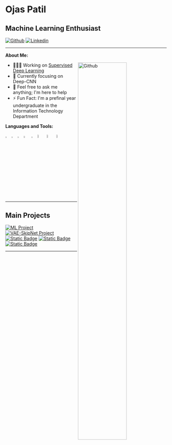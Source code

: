 # Ojas Patil
## Machine Learning Enthusiast

[![Github](https://img.shields.io/badge/-Github-000?style=flat&logo=Github&logoColor=white)](https://github.com/sanepunk)
[![Linkedin](https://img.shields.io/badge/-LinkedIn-blue?style=flat&logo=Linkedin&logoColor=white)](https://www.linkedin.com/in/ojas-patil-exe/)

---

**About Me:**

<img width="55%" align="right" alt="Github" src="https://raw.githubusercontent.com/onimur/.github/master/.resources/git-header.svg" />

- 👨🏽‍💻 Working on [Supervised Deep Learning](https://github.com/Sanepunk/ML)
- 🌱 Currently focusing on Deep-CNN
- 💬 Feel free to ask me anything; I'm here to help
- ⚡️ Fun Fact: I'm a prefinal year undergraduate in the Information Technology Department

**Languages and Tools:** 

<code><img width="3%" src="https://cdn.worldvectorlogo.com/logos/python-5.svg"></code>
<code><img width="3%" src="https://cdn.worldvectorlogo.com/logos/c-1.svg"></code>
<code><img width="3%" src="https://cdn.worldvectorlogo.com/logos/c.svg"></code>
<code><img width="4%" src="https://cdn.worldvectorlogo.com/logos/r-lang.svg"></code>
<code><img width="3%" src="https://www.nebrija.com/medios/actualidadnebrija/wp-content/uploads/sites/2/2020/05/Matlab_logo.jpg"></code>
<code><img width="5%" src="https://go.dev/blog/go-brand/Go-Logo/SVG/Go-Logo_Blue.svg"></code>
<code><img width="5%" src="https://www.svgrepo.com/show/376330/julia.svg"></code>
<code><img width="5%" src="https://www.vectorlogo.zone/logos/java/java-horizontal.svg"></code>


---

## Main Projects

[![ML Project](https://img.shields.io/badge/ML%20Project-blue?style=flat&logo=python&logoColor=white)](https://github.com/sanepunk/ml)
[![VAE-SkipNet Project](https://img.shields.io/badge/VAE--SkipNet%20Project-blue?style=flat&logo=python&logoColor=white)](https://github.com/sanepunk/VAE-SkipNet)
[![Static Badge](https://img.shields.io/badge/DCGAN-blue?style=flat&logo=python&logoColor=white)](https://github.com/sanepunk/DCGAN)
[![Static Badge](https://img.shields.io/badge/ViT-blue?style=flat&logo=python&logoColor=white)](https://github.com/sanepunk/ViT)
[![Static Badge](https://img.shields.io/badge/jackofalltrades-blue?style=flat&logo=python&logoColor=white)](https://github.com/lazy-punk/jackofalltrades)

---

